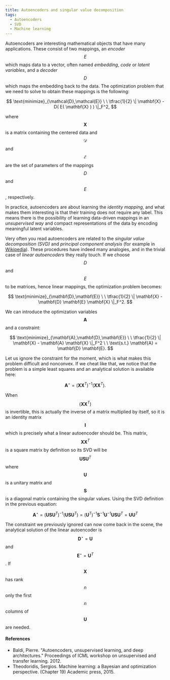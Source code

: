 ```yaml
---
title: Autoencoders and singular value decomposition
tags:
  - Autoencoders
  - SVD
  - Machine learning
---
```


Autoencoders are interesting mathematical objects that have many applications. 
These consist of two mappings, an _encoder_ $$E$$ which maps data to a vector, often named _embedding_, _code_ or _latent variables_, and a _decoder_ $$D$$ which maps the embedding back to the data. 
The optimization problem that we need to solve to obtain these mappings is the following:

$$
\text{minimize}_{\mathcal{D},\mathcal{E}} \ \  \tfrac{1}{2} \|  \mathbf{X} - D( E( \mathbf{X} ) ) \|_F^2,
$$

where $$ \mathbf{X} $$ is a matrix containing the centered data and
$$\mathcal{D}$$ and $$\mathcal{E}$$ are the set of parameters of the mappings $$D$$ and $$E$$, respectively. 

In practice, autoencoders are about learning the _identity mapping_, and what makes them interesting is that their training does not require any label.
This means there is the possibility of learning data-driven mappings in an _unsupervised way_ and compact representations of the data by encoding meaningful latent variables. 

Very often you read autoencoders are related to the _singular value decomposition (SVD)_ and _principal component analysis_ (for example in [Wikipedia](https://en.wikipedia.org/wiki/Autoencoder)).
These procedures have indeed many analogies, and in the trivial case of _linear autoencoders_ they really touch.
If we choose $$D$$ and $$E$$ to be matrices, hence linear mappings, the optimization problem becomes:

$$
\text{minimize}_{\mathbf{D},\mathbf{E}} \ \  \tfrac{1}{2} \|  \mathbf{X} - \mathbf{D} \mathbf{E} \mathbf{X} \|_F^2.
$$

We can introduce the optimization variables $$ \mathbf{A}  $$ and a constraint:

$$
\text{minimize}_{\mathbf{A},\mathbf{D},\mathbf{E}} \ \  \tfrac{1}{2} \|  \mathbf{X} - \mathbf{A} \mathbf{X} \|_F^2 
\ \ \text{s.t.} \mathbf{A} = \mathbf{D} \mathbf{E}.
$$

Let us ignore the constraint for the moment, which is what makes this problem difficult and nonconvex. 
If we cheat like that, we notice that the problem is a simple least squares 
and an analytical solution is available here:

$$
\mathbf{A}^{\star} = (\mathbf{X} \mathbf{X}^T)^{-1} (\mathbf{X} \mathbf{X}^T).
$$

When $$ (\mathbf{X} \mathbf{X}^T) $$ is invertible, 
this is actually the inverse of a matrix multiplied by itself, so it is an identity matrix $$ \mathbf{I} $$ which is precisely what a linear autoencoder should be.
This matrix, $$\mathbf{X} \mathbf{X}^T$$ is a square matrix by definition so its SVD will be $$ \mathbf{U} \mathbf{S} \mathbf{U}^T$$ 
where $$\mathbf{U}$$ is a unitary matrix and $$\mathbf{S}$$ is a diagonal matrix containing the singular values.
Using the SVD definition in the previous equation: 

$$
\mathbf{A}^{\star} = 
(\mathbf{U} \mathbf{S} \mathbf{U}^T)^{-1} (\mathbf{U} \mathbf{S} \mathbf{U}^T) =  
(\mathbf{U}^T)^{-1} \mathbf{S}^{-1} \mathbf{U}^{-1} \mathbf{U} \mathbf{S} \mathbf{U}^T =  
\mathbf{U}\mathbf{U}^T
$$

The constraint we previously ignored can now come back in the scene, 
the analytical solution of the linear autoencoder is $$ \mathbf{D}^\star = \mathbf{U} $$
and $$ \mathbf{E}^\star = \mathbf{U}^T $$.
If $$ \mathbf{X} $$ has rank $$n$$ only the first $$n$$ columns of $$\mathbf{U}$$ are needed.

#### References

* Baldi, Pierre. "Autoencoders, unsupervised learning, and deep architectures." Proceedings of ICML workshop on unsupervised and transfer learning. 2012.
* Theodoridis, Sergios. Machine learning: a Bayesian and optimization perspective. (Chapter 19) Academic press, 2015.

